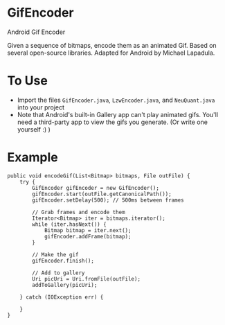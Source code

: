 GifEncoder
==========

Android Gif Encoder

Given a sequence of bitmaps, encode them as an animated Gif. Based on several open-source libraries. Adapted for Android by Michael Lapadula.

# To Use
* Import the files `GifEncoder.java`, `LzwEncoder.java`, and `NeuQuant.java` into your project
* Note that Android's built-in Gallery app can't play animated gifs. You'll need a third-party app to view the gifs you generate. (Or write one yourself :) )

# Example

```
public void encodeGif(List<Bitmap> bitmaps, File outFile) {
    try {
        GifEncoder gifEncoder = new GifEncoder();
        gifEncoder.start(outFile.getCanonicalPath());
        gifEncoder.setDelay(500); // 500ms between frames

        // Grab frames and encode them
        Iterator<Bitmap> iter = bitmaps.iterator();
        while (iter.hasNext()) {
            Bitmap bitmap = iter.next();
            gifEncoder.addFrame(bitmap);
        }

        // Make the gif
        gifEncoder.finish();

        // Add to gallery
        Uri picUri = Uri.fromFile(outFile);
        addToGallery(picUri);

    } catch (IOException err) {

    }
}
```